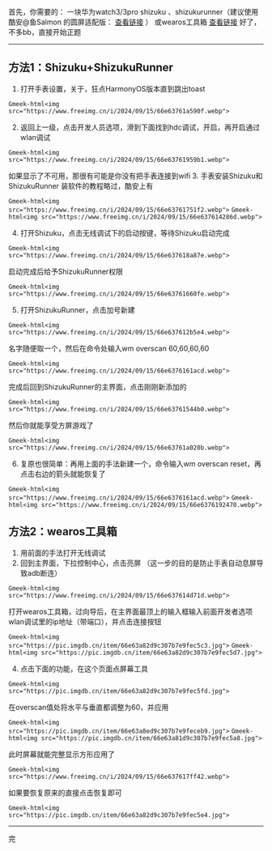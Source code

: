 首先，你需要的：
一块华为watch3/3pro
shizuku 、shizukurunner（建议使用酷安@鱼Salmon 的圆屏适配版： [查看链接](https://www.coolapk.com/feed/49937487?shareKey=MjNiZTA2ODRmOGVkNjZlNjM2YTE~&shareUid=4135467&shareFrom=com.coolapk.market_14.1.3-beta2) ）
或wearos工具箱  [查看链接](https://www.123pan.com/s/HBU0Vv-gPQpH.html) 
好了，不多bb，直接开始正题

---

## 方法1：Shizuku+ShizukuRunner
1. 打开手表设置，关于，狂点HarmonyOS版本直到跳出toast

`Gmeek-html<img src="https://www.freeimg.cn/i/2024/09/15/66e63761a590f.webp">`

2. 返回上一级，点击开发人员选项，滑到下面找到hdc调试，开启，再开启通过wlan调试

`Gmeek-html<img src="https://www.freeimg.cn/i/2024/09/15/66e63761959b1.webp">`

如果显示了不可用，那很有可能是你没有把手表连接到wifi
3. 手表安装Shizuku和ShizukuRunner
装软件的教程略过，酷安上有

`Gmeek-html<img src="https://www.freeimg.cn/i/2024/09/15/66e63761751f2.webp">`
`Gmeek-html<img src="https://www.freeimg.cn/i/2024/09/15/66e637614286d.webp">`

4. 打开Shizuku，点击无线调试下的启动按键，等待Shizuku启动完成

`Gmeek-html<img src="https://www.freeimg.cn/i/2024/09/15/66e637618a87e.webp">` 

启动完成后给予ShizukuRunner权限 

`Gmeek-html<img src="https://www.freeimg.cn/i/2024/09/15/66e63761660fe.webp">`

5. 打开ShizukuRunner，点击加号新建

`Gmeek-html<img src="https://www.freeimg.cn/i/2024/09/15/66e637612b5e4.webp">`

名字随便取一个，然后在命令处输入wm overscan 60,60,60,60 

`Gmeek-html<img src="https://www.freeimg.cn/i/2024/09/15/66e6376161acd.webp">`

完成后回到ShizukuRunner的主界面，点击刚刚新添加的 

`Gmeek-html<img src="https://www.freeimg.cn/i/2024/09/15/66e63761544b0.webp">`

然后你就能享受方屏游戏了

`Gmeek-html<img src="https://www.freeimg.cn/i/2024/09/15/66e63761a020b.webp">`

6. 复原也很简单：再用上面的手法新建一个，命令输入wm overscan reset，再点击右边的箭头就能恢复了

`Gmeek-html<img src="https://www.freeimg.cn/i/2024/09/15/66e6376161acd.webp">`
`Gmeek-html<img src="https://www.freeimg.cn/i/2024/09/15/66e6376192470.webp">`

## 方法2：wearos工具箱
1. 用前面的手法打开无线调试
2. 回到主界面，下拉控制中心，点击亮屏
（这一步的目的是防止手表自动息屏导致adb断连）

`Gmeek-html<img src="https://www.freeimg.cn/i/2024/09/15/66e637614d71d.webp">`

打开wearos工具箱，过向导后，在主界面最顶上的输入框输入前面开发者选项wlan调试里的ip地址（带端口），并点击连接按钮 

`Gmeek-html<img src="https://pic.imgdb.cn/item/66e63a82d9c307b7e9fec5c3.jpg">`
`Gmeek-html<img src="https://pic.imgdb.cn/item/66e63a82d9c307b7e9fec5d7.jpg">`

4. 点击下面的功能，在这个页面点屏幕工具

`Gmeek-html<img src="https://pic.imgdb.cn/item/66e63a82d9c307b7e9fec5fd.jpg">`

在overscan值处将水平与垂直都调整为60，并应用 

`Gmeek-html<img src="https://pic.imgdb.cn/item/66e63a8ed9c307b7e9feceb9.jpg">`
`Gmeek-html<img src="https://pic.imgdb.cn/item/66e63a81d9c307b7e9fec5a8.jpg">`

此时屏幕就能完整显示方形应用了

`Gmeek-html<img src="https://www.freeimg.cn/i/2024/09/15/66e637617ff42.webp">`

如果要恢复原来的直接点击恢复即可 

`Gmeek-html<img src="https://pic.imgdb.cn/item/66e63a82d9c307b7e9fec5e4.jpg">`

---

完
<!-- ##{"script":"<script src='https://blog.meekdai.com/Gmeek/plugins/GmeekTOC.js'></script>"}## -->